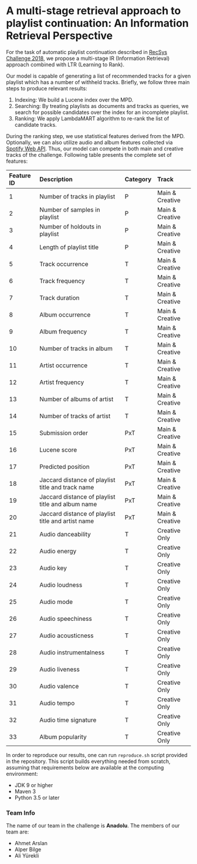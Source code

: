 # A multi-stage retrieval approach to playlist continuation: An Information Retrieval Perspective

For the task of automatic playlist continuation described in [RecSys Challenge 2018](https://recsys-challenge.spotify.com), we propose a multi-stage IR (Information Retrieval) approach combined with LTR (Learning to Rank). 

Our model is capable of generating a list of recommended tracks for a given playlist which has a number of withheld tracks. Briefly, we follow three main steps to produce relevant results:
1. Indexing: We build a Lucene index over the MPD. 
2. Searching: By treating playlists as documents and tracks as queries, we search for possible candidates over the index for an incomplete playlist. 
3. Ranking: We apply LambdaMART algorithm to re-rank the list of candidate tracks. 

During the ranking step, we use statistical features derived from the MPD. Optionally, we can also utilize audio and album features collected via [Spotify Web API](https://developer.spotify.com/documentation/web-api/). Thus, our model can compete in both main and creative tracks of the challenge. Following table presents the complete set of features:

| Feature ID | Description                                          | Category | Track           |
| :---       | :---                                                 | :---     | :---            |
| 1	         | Number of tracks in playlist	                        | P        | Main & Creative |
| 2	         | Number of samples in playlist	                      | P        | Main & Creative |
| 3	         | Number of holdouts in playlist	                      | P        | Main & Creative |
| 4	         | Length of playlist title	                            | P        | Main & Creative |
| 5	         | Track occurrence	                                    | T        | Main & Creative |
| 6	         | Track frequency	                                    | T        | Main & Creative |
| 7	         | Track duration	                                      | T        | Main & Creative |
| 8	         | Album occurrence	                                    | T        | Main & Creative |
| 9	         | Album frequency	                                    | T        | Main & Creative |
| 10	       | Number of tracks in album	                          | T        | Main & Creative |
| 11	       | Artist occurrence	                                  | T        | Main & Creative |
| 12	       | Artist frequency	                                    | T        | Main & Creative |
| 13	       | Number of albums of artist	                          | T        | Main & Creative |
| 14	       | Number of tracks of artist	                          | T        | Main & Creative |
| 15	       | Submission order	                                    | PxT      | Main & Creative |
| 16	       | Lucene score	                                        | PxT      | Main & Creative |
| 17	       | Predicted position	                                  | PxT      | Main & Creative |
| 18	       | Jaccard distance of playlist title and track name	  | PxT      | Main & Creative |
| 19	       | Jaccard distance of playlist title and album name	  | PxT      | Main & Creative |
| 20	       | Jaccard distance of playlist title and artist name	  | PxT      | Main & Creative |
| 21	       | Audio danceability	                                  | T        | Creative Only   |
| 22	       | Audio energy	                                        | T        | Creative Only   |
| 23	       | Audio key	                                          | T        | Creative Only   |
| 24	       | Audio loudness	                                      | T        | Creative Only   |
| 25	       | Audio mode	                                          | T        | Creative Only   |
| 26	       | Audio speechiness	                                  | T        | Creative Only   |
| 27	       | Audio acousticness	                                  | T        | Creative Only   |
| 28	       | Audio instrumentalness	                              | T        | Creative Only   |
| 29	       | Audio liveness	                                      | T        | Creative Only   |
| 30	       | Audio valence	                                      | T        | Creative Only   |
| 31	       | Audio tempo	                                        | T        | Creative Only   |
| 32	       | Audio time signature	                                | T        | Creative Only   |
| 33	       | Album popularity	                                    | T        | Creative Only   |

In order to reproduce our results, one can run ```reproduce.sh``` script provided in the repository. This script builds everything needed from scratch, assuming that requirements below are available at the computing environment:
* JDK 9 or higher
* Maven 3
* Python 3.5 or later

### Team Info
The name of our team in the challenge is **Anadolu**. The members of our team are:
* Ahmet Arslan
* Alper Bilge
* Ali Yürekli
